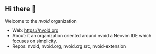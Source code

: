 ## Hi there 👋
Welcome to the *nvoid* organization 

- Web: https://nvoid.org
- About: it an organization oriented around nvoid a Neovim IDE which focuses on simplicity.
- Repos: nvoid, nvoid.org, nvoid.org.src, nvoid-extension 
